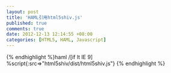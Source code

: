 ```yaml
---
layout: post
title: 'HAML引用html5shiv.js'
published: true
comments: true
date: 2012-12-13 12:14:55 +08:00
categories: [HTML5, HAML, Javascript]
---
```



{% endhighlight %}haml
/[if lt IE 9]
  %script{:src=>"html5shiv/dist/html5shiv.js"}
{% endhighlight %}
